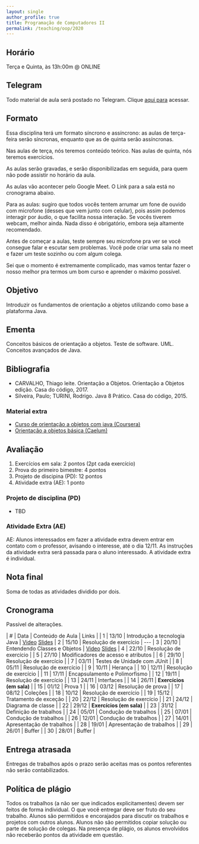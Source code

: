 ```yaml
---
layout: single
author_profile: true
title: Programação de Computadores II
permalink: /teaching/oop/2020
---
```


## Horário

Terça e Quinta, às 13h:00m @ ONLINE

## Telegram

Todo material de aula será postado no Telegram. Clique [aqui para](https://join.slack.com/t/ufpaworkspace/shared_invite/enQtNTc5MTQ0MDA1NzQ3LWI2YzE1MTliYjQwNWZlMzkwYjhmMzdmNTI5NDVkOWM4Zjk2ZjJkMGI1YzBmMTE3OWJhMjE5YjAxYmVlYzBkNTk) acessar.

## Formato

Essa disciplina terá um formato síncrono e assíncrono: as aulas de terça-feira serão síncronas, enquanto que as de quinta serão assíncronas.

Nas aulas de terça, nós teremos conteúdo teórico. Nas aulas de quinta, nós teremos exercícios.

As aulas serão gravadas, e serão disponibilizadas em seguida, para quem não pode assistir no horário da aula.

As aulas vão acontecer pelo Google Meet. O Link para a sala está no cronograma abaixo.

Para as aulas: sugiro que todos vocês tentem arrumar um fone de ouvido com microfone (desses que vem junto com celular), pois assim podemos interagir por áudio, o que facilita nossa interação. Se vocês tiverem webcam, melhor ainda. Nada disso é obrigatório, embora seja altamente recomendado.

Antes de começar a aulas, teste sempre seu microfone pra ver se você consegue falar e escutar sem problemas. Você pode criar uma sala no meet e fazer um teste sozinho ou com algum colega.

Sei que o momento é extremamente complicado, mas vamos tentar fazer o nosso melhor pra termos um bom curso e aprender o máximo possível.

## Objetivo

Introduzir os fundamentos de orientação a objetos utilizando como base a plataforma Java.

## Ementa

Conceitos básicos de orientação a objetos. Teste de software. UML. Conceitos avançados de Java.

## Bibliografia

- CARVALHO, Thiago leite. Orientação a Objetos. Orientação a Objetos edição. Casa do código, 2017.
- Silveira, Paulo; TURINI, Rodrigo. Java 8 Prático. Casa do código, 2015.

### Material extra

- [Curso de orientação a objetos com java (Coursera)](https://www.coursera.org/learn/orientacao-a-objetos-com-java)
- [Orientação a objetos básica (Caelum)](https://www.caelum.com.br/apostila-java-orientacao-objetos/orientacao-a-objetos-basica/)

## Avaliação

1. Exercícios em sala: 2 pontos (2pt cada exercício)
2. Prova do primeiro bimestre: 4 pontos
3. Projeto de discipina (PD): 12 pontos
4. Atividade extra (AE): 1 ponto

### Projeto de disciplina (PD)

- TBD

### Atividade Extra (AE)

AE: Alunos interessados em fazer a atividade extra devem entrar em contato com o professor, avisando o interesse, até o dia 12/11. As instruções da atividade extra será passada para o aluno interessado. A atividade extra é individual.

## Nota final

Soma de todas as atividades dividido por dois.

## Cronograma

Passível de alterações.

| # | Data  | Conteúdo de Aula                     | Links |
| 1 | 13/10 | Introdução a tecnologia Java         | [Video](https://drive.google.com/file/d/1TyxBuugO0hSxfmAg67tVzEpKvD0Z2K4y/view?usp=sharing) [Slides]()
| 2 | 15/10 | Resolução de exercício               | ---
| 3 | 20/10 | Entendendo Classes e Objetos         | [Video](https://drive.google.com/file/d/1nW57I_YAj3qcg7EUUyLOuOFHNV1HimBF/view?usp=sharing) [Slides](https://docs.google.com/presentation/d/1Ilh7RkwvQRQY_ijSNyeu7ou0sX8hk8Yu-9ykOMg1TvU/edit?usp=sharing)
| 4 | 22/10 | Resolução de exercício               |
| 5 | 27/10 | Modificadores de acesso e atributos  |
| 6 | 29/10 | Resolução de exercício               |
| 7 | 03/11 | Testes de Unidade com JUnit          |
| 8 | 05/11 | Resolução de exercício               |
| 9 | 10/11 | Herança                              |
| 10 | 12/11 | Resolução de exercício              |
| 11 | 17/11 | Encapsulamento e Polimorfismo       |
| 12 | 19/11 | Resolução de exercício              |
| 13 | 24/11 | Interfaces                          |
| 14 | 26/11 | **Exercícios (em sala)**            |
| 15 | 01/12 | Prova 1                             |
| 16 | 03/12 | Resolução de prova                  |
| 17 | 08/12 | Coleções                            |
| 18 | 10/12 | Resolução de exercício              |
| 19 | 15/12 | Tratamento de exceção               |
| 20 | 22/12 | Resolução de exercício              |
| 21 | 24/12 | Diagrama de classe                  |
| 22 | 29/12 | **Exercícios (em sala)**            |
| 23 | 31/12 | Definição de trabalhos              |
| 24 | 05/01 | Condução de trabalhos               |
| 25 | 07/01 | Condução de trabalhos               |
| 26 | 12/01 | Condução de trabalhos               |
| 27 | 14/01 | Apresentação de trabalhos           |
| 28 | 19/01 | Apresentação de trabalhos           |
| 29 | 26/01 | Buffer                              |
| 30 | 28/01 | Buffer                              |


## Entrega atrasada

Entregas de trabalhos após o prazo serão aceitas mas os pontos referentes não serão contabilizados.

## Política de plágio

Todos os trabalhos (a não ser que indicados explicitamentes) devem ser feitos de forma individual. O que você entregar deve ser fruto do seu trabalho. Alunos são permitidos e encorajados para discutir os trabalhos e projetos com outros alunos. Alunos não são permitidos copiar solução ou parte de solução de colegas. Na presença de plágio, os alunos envolvidos não receberão pontos da atividade em questão.
